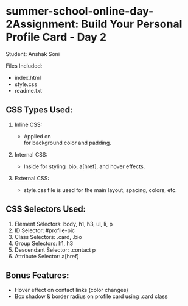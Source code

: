 # summer-school-online-day-2Assignment: Build Your Personal Profile Card - Day 2
Student: Anshak Soni

Files Included:
- index.html
- style.css
- readme.txt

CSS Types Used:
----------------
1. Inline CSS:
   - Applied on <section> for background color and padding.

2. Internal CSS:
   - Inside <head> for styling .bio, a[href], and hover effects.

3. External CSS:
   - style.css file is used for the main layout, spacing, colors, etc.

CSS Selectors Used:
-------------------
1. Element Selectors: body, h1, h3, ul, li, p
2. ID Selector: #profile-pic
3. Class Selectors: .card, .bio
4. Group Selectors: h1, h3
5. Descendant Selector: .contact p
6. Attribute Selector: a[href]

Bonus Features:
---------------
- Hover effect on contact links (color changes)
- Box shadow & border radius on profile card using .card class

